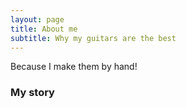 ```yaml
---
layout: page
title: About me
subtitle: Why my guitars are the best
---
```


Because I make them by hand!

### My story


